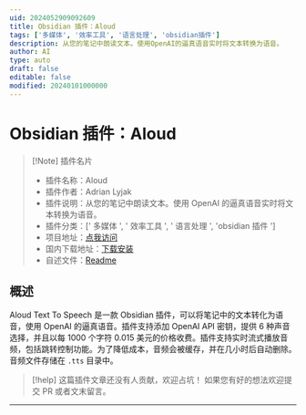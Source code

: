 ```yaml
---
uid: 2024052909092609
title: Obsidian 插件：Aloud
tags: ['多媒体', '效率工具', '语言处理', 'obsidian插件']
description: 从您的笔记中朗读文本。使用OpenAI的逼真语音实时将文本转换为语音。
author: AI
type: auto
draft: false
editable: false
modified: 20240101000000
---
```


# Obsidian 插件：Aloud

> [!Note] 插件名片
> - 插件名称：Aloud
> - 插件作者：Adrian Lyjak
> - 插件说明：从您的笔记中朗读文本。使用 OpenAI 的逼真语音实时将文本转换为语音。
> - 插件分类：[' 多媒体 ', ' 效率工具 ', ' 语言处理 ', 'obsidian 插件 ']
> - 项目地址：[点我访问](https://github.com/adrianlyjak/obsidian-aloud-tts)
> - 国内下载地址：[下载安装](https://pkmer.cn/products/plugin/pluginMarket/?aloud-tts)
> - 自述文件：[Readme](https://ghproxy.net/https://raw.githubusercontent.com/adrianlyjak/obsidian-aloud-tts/main/README.md)

## 概述

Aloud Text To Speech 是一款 Obsidian 插件，可以将笔记中的文本转化为语音，使用 OpenAI 的逼真语音。插件支持添加 OpenAI API 密钥，提供 6 种声音选择，并且以每 1000 个字符 0.015 美元的价格收费。插件支持实时流式播放音频，包括跳转控制功能。为了降低成本，音频会被缓存，并在几小时后自动删除。音频文件存储在 `.tts` 目录中。

> [!help]
> 这篇插件文章还没有人贡献，欢迎占坑！
> 如果您有好的想法欢迎提交 PR 或者文末留言。

---



